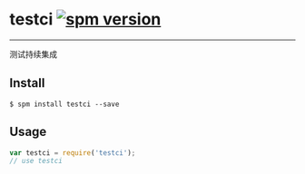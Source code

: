 # testci [![spm version](http://spmjs.io/badge/testci)](http://spmjs.io/package/testci)

---

测试持续集成

## Install

```
$ spm install testci --save
```

## Usage

```js
var testci = require('testci');
// use testci
```

